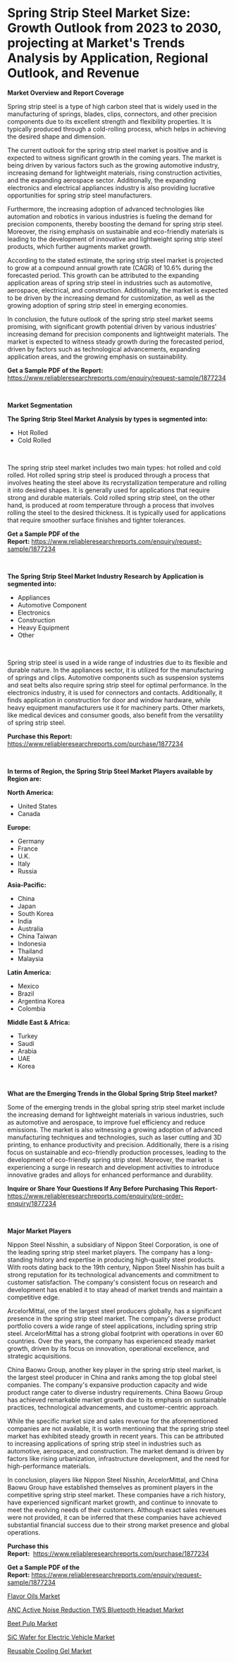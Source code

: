 <p><h1>Spring Strip Steel Market Size: Growth Outlook from 2023 to 2030, projecting at Market's Trends Analysis by Application, Regional Outlook, and Revenue</h1></p><p><strong>Market Overview and Report Coverage</strong></p>
<p><p>Spring strip steel is a type of high carbon steel that is widely used in the manufacturing of springs, blades, clips, connectors, and other precision components due to its excellent strength and flexibility properties. It is typically produced through a cold-rolling process, which helps in achieving the desired shape and dimension.</p><p>The current outlook for the spring strip steel market is positive and is expected to witness significant growth in the coming years. The market is being driven by various factors such as the growing automotive industry, increasing demand for lightweight materials, rising construction activities, and the expanding aerospace sector. Additionally, the expanding electronics and electrical appliances industry is also providing lucrative opportunities for spring strip steel manufacturers.</p><p>Furthermore, the increasing adoption of advanced technologies like automation and robotics in various industries is fueling the demand for precision components, thereby boosting the demand for spring strip steel. Moreover, the rising emphasis on sustainable and eco-friendly materials is leading to the development of innovative and lightweight spring strip steel products, which further augments market growth.</p><p>According to the stated estimate, the spring strip steel market is projected to grow at a compound annual growth rate (CAGR) of 10.6% during the forecasted period. This growth can be attributed to the expanding application areas of spring strip steel in industries such as automotive, aerospace, electrical, and construction. Additionally, the market is expected to be driven by the increasing demand for customization, as well as the growing adoption of spring strip steel in emerging economies.</p><p>In conclusion, the future outlook of the spring strip steel market seems promising, with significant growth potential driven by various industries' increasing demand for precision components and lightweight materials. The market is expected to witness steady growth during the forecasted period, driven by factors such as technological advancements, expanding application areas, and the growing emphasis on sustainability.</p></p>
<p><strong>Get a Sample PDF of the Report:</strong> <a href="https://www.reliableresearchreports.com/enquiry/request-sample/1877234">https://www.reliableresearchreports.com/enquiry/request-sample/1877234</a></p>
<p>&nbsp;</p>
<p><strong>Market Segmentation</strong></p>
<p><strong>The Spring Strip Steel Market Analysis by types is segmented into:</strong></p>
<p><ul><li>Hot Rolled</li><li>Cold Rolled</li></ul></p>
<p>&nbsp;</p>
<p><p>The spring strip steel market includes two main types: hot rolled and cold rolled. Hot rolled spring strip steel is produced through a process that involves heating the steel above its recrystallization temperature and rolling it into desired shapes. It is generally used for applications that require strong and durable materials. Cold rolled spring strip steel, on the other hand, is produced at room temperature through a process that involves rolling the steel to the desired thickness. It is typically used for applications that require smoother surface finishes and tighter tolerances.</p></p>
<p><strong>Get a Sample PDF of the Report:</strong>&nbsp;<a href="https://www.reliableresearchreports.com/enquiry/request-sample/1877234">https://www.reliableresearchreports.com/enquiry/request-sample/1877234</a></p>
<p>&nbsp;</p>
<p><strong>The Spring Strip Steel Market Industry Research by Application is segmented into:</strong></p>
<p><ul><li>Appliances</li><li>Automotive Component</li><li>Electronics</li><li>Construction</li><li>Heavy Equipment</li><li>Other</li></ul></p>
<p>&nbsp;</p>
<p><p>Spring strip steel is used in a wide range of industries due to its flexible and durable nature. In the appliances sector, it is utilized for the manufacturing of springs and clips. Automotive components such as suspension systems and seat belts also require spring strip steel for optimal performance. In the electronics industry, it is used for connectors and contacts. Additionally, it finds application in construction for door and window hardware, while heavy equipment manufacturers use it for machinery parts. Other markets, like medical devices and consumer goods, also benefit from the versatility of spring strip steel.</p></p>
<p><strong>Purchase this Report:</strong>&nbsp; <a href="https://www.reliableresearchreports.com/purchase/1877234">https://www.reliableresearchreports.com/purchase/1877234</a></p>
<p>&nbsp;</p>
<p><strong>In terms of Region, the Spring Strip Steel Market Players available by Region are:</strong></p>
<p>
    <p> <strong> North America: </strong>
        <ul>
            <li>United States</li>
            <li>Canada</li>
        </ul>
        </p> 
    <p> <strong> Europe: </strong>
        <ul>
            <li>Germany</li>
            <li>France</li>
            <li>U.K.</li>
            <li>Italy</li>
            <li>Russia</li>
        </ul>
        </p> 
    <p> <strong> Asia-Pacific: </strong>
        <ul>
            <li>China</li>
            <li>Japan</li>
            <li>South Korea</li>
            <li>India</li>
            <li>Australia</li>
            <li>China Taiwan</li>
            <li>Indonesia</li>
            <li>Thailand</li>
            <li>Malaysia</li>
        </ul>
        </p> 
    <p> <strong> Latin America: </strong>
        <ul>
            <li>Mexico</li>
            <li>Brazil</li>
            <li>Argentina Korea</li>
            <li>Colombia</li>
        </ul>
        </p> 
    <p> <strong> Middle East & Africa: </strong>
        <ul>
            <li>Turkey</li>
            <li>Saudi</li>
            <li>Arabia</li>
            <li>UAE</li>
            <li>Korea</li>
        </ul>
    </p>
    </p>
<p>&nbsp;</p>
<p><strong>What are the Emerging Trends in the Global Spring Strip Steel market?</strong></p>
<p><p>Some of the emerging trends in the global spring strip steel market include the increasing demand for lightweight materials in various industries, such as automotive and aerospace, to improve fuel efficiency and reduce emissions. The market is also witnessing a growing adoption of advanced manufacturing techniques and technologies, such as laser cutting and 3D printing, to enhance productivity and precision. Additionally, there is a rising focus on sustainable and eco-friendly production processes, leading to the development of eco-friendly spring strip steel. Moreover, the market is experiencing a surge in research and development activities to introduce innovative grades and alloys for enhanced performance and durability.</p></p>
<p><strong>Inquire or Share Your Questions If Any Before Purchasing This Report</strong>- <a href="https://www.reliableresearchreports.com/enquiry/pre-order-enquiry/1877234">https://www.reliableresearchreports.com/enquiry/pre-order-enquiry/1877234</a></p>
<p>&nbsp;</p>
<p><strong>Major Market Players</strong></p>
<p><p>Nippon Steel Nisshin, a subsidiary of Nippon Steel Corporation, is one of the leading spring strip steel market players. The company has a long-standing history and expertise in producing high-quality steel products. With roots dating back to the 19th century, Nippon Steel Nisshin has built a strong reputation for its technological advancements and commitment to customer satisfaction. The company's consistent focus on research and development has enabled it to stay ahead of market trends and maintain a competitive edge.</p><p>ArcelorMittal, one of the largest steel producers globally, has a significant presence in the spring strip steel market. The company's diverse product portfolio covers a wide range of steel applications, including spring strip steel. ArcelorMittal has a strong global footprint with operations in over 60 countries. Over the years, the company has experienced steady market growth, driven by its focus on innovation, operational excellence, and strategic acquisitions.</p><p>China Baowu Group, another key player in the spring strip steel market, is the largest steel producer in China and ranks among the top global steel companies. The company's expansive production capacity and wide product range cater to diverse industry requirements. China Baowu Group has achieved remarkable market growth due to its emphasis on sustainable practices, technological advancements, and customer-centric approach.</p><p>While the specific market size and sales revenue for the aforementioned companies are not available, it is worth mentioning that the spring strip steel market has exhibited steady growth in recent years. This can be attributed to increasing applications of spring strip steel in industries such as automotive, aerospace, and construction. The market demand is driven by factors like rising urbanization, infrastructure development, and the need for high-performance materials.</p><p>In conclusion, players like Nippon Steel Nisshin, ArcelorMittal, and China Baowu Group have established themselves as prominent players in the competitive spring strip steel market. These companies have a rich history, have experienced significant market growth, and continue to innovate to meet the evolving needs of their customers. Although exact sales revenues were not provided, it can be inferred that these companies have achieved substantial financial success due to their strong market presence and global operations.</p></p>
<p><strong>Purchase this Report:</strong>&nbsp;&nbsp;<a href="https://www.reliableresearchreports.com/purchase/1877234">https://www.reliableresearchreports.com/purchase/1877234</a></p>
<p></p>
<p><strong>Get a Sample PDF of the Report:</strong>&nbsp;<a href="https://www.reliableresearchreports.com/enquiry/request-sample/1877234">https://www.reliableresearchreports.com/enquiry/request-sample/1877234</a></p>
<p><p><a href="https://github.com/rahu1502/Market-Research-Report-List-1/blob/main/flavor-oils-market.md">Flavor Oils Market</a></p><p><a href="https://medium.com/@bernadetteball666/anc-active-noise-reduction-tws-bluetooth-headset-market-competitive-analysis-market-trends-and-7f87106e751f">ANC Active Noise Reduction TWS Bluetooth Headset Market</a></p><p><a href="https://github.com/rahu1505/Market-Research-Report-List-1/blob/main/beet-pulp-market.md">Beet Pulp Market</a></p><p><a href="https://medium.com/@nicholasstewart02/sic-wafer-for-electric-vehicle-market-exploring-market-share-market-trends-and-future-growth-062238c3ddcc">SiC Wafer for Electric Vehicle Market</a></p><p><a href="https://medium.com/@carolclarkson766/decoding-reusable-cooling-gel-market-metrics-market-share-trends-and-growth-patterns-fdcbb77b1ae9">Reusable Cooling Gel Market</a></p></p>